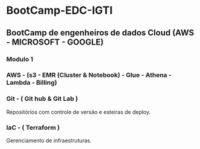 ﻿# BootCamp-EDC-IGTI #

## BootCamp de engenheiros de dados Cloud (AWS - MICROSOFT - GOOGLE) 


### Modulo 1  

### AWS - (s3 - EMR (Cluster & Notebook) - Glue - Athena - Lambda - Billing)  

### Git - ( Git hub  &  Git Lab ) ###
Repositórios com controle de versão e esteiras de deploy. 

### IaC - ( Terraform ) ### 
Gerenciamento de infraestruturas.




